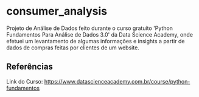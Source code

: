 # consumer_analysis
Projeto de Análise de Dados feito durante o curso gratuito 'Python Fundamentos Para Análise de Dados 3.0' da Data Science Academy, onde efetuei um levantamento de algumas informações e insights a partir de dados de compras feitas por clientes de um website.

## Referências
Link do Curso: https://www.datascienceacademy.com.br/course/python-fundamentos
